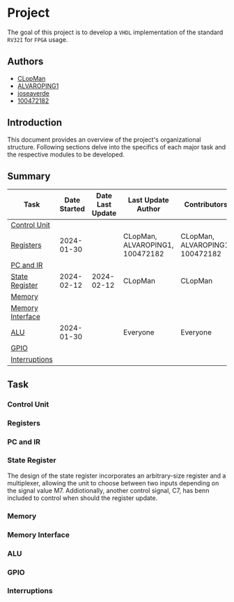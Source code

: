 # Project

The goal of this project is to develop a `VHDL` implementation of the standard `RV32I` for `FPGA` usage.

## Authors

- [CLopMan](https://github.com/CLopMan)
- [ALVAROPING1](https://github.com/ALVAROPING1)
- [joseaverde](https://github.com/joseaverde)
- [100472182](https://github.com/100472182)

## Introduction

This document provides an overview of the project's organizational structure. Following sections delve into the specifics of each major task and the respective modules to be developed.

## Summary

| Task | Date Started | Date Last Update | Last Update Author | Contributors |
| ---- | ------------ | ----------------- | ------------------- | ------------ |
| [Control Unit](#Control-Unit) | | | | |
| [Registers](#Registers) | 2024-01-30 | | CLopMan, ALVAROPING1, 100472182 | CLopMan, ALVAROPING1, 100472182 |
| [PC and IR](#PC-and-IR) | | | | |
| [State Register](#State-Register) | 2024-02-12 | 2024-02-12 | CLopMan | CLopMan |
| [Memory](#Memory) | | | | |
| [Memory Interface](#Memory-Interface) | | | | |
| [ALU](#ALU) | 2024-01-30 | | Everyone | Everyone |
| [GPIO](#GPIO) | | | | |
| [Interruptions](#Interruptions) | | | | |

## Task

### Control Unit

### Registers

### PC and IR

### State Register

The design of the state register incorporates an arbitrary-size register and a multiplexer, allowing the unit to choose between two inputs depending on the signal value M7. Addiotionally, another control signal, C7, has benn included to control when should the register update.  

### Memory

### Memory Interface

### ALU

### GPIO

### Interruptions

